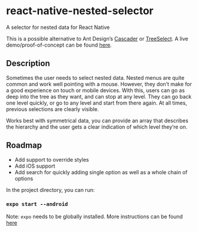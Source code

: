 # react-native-nested-selector

A selector for nested data for React Native

This is a possible alternative to Ant Design’s [Cascader](https://ant.design/components/cascader/) or [TreeSelect](https://ant.design/components/tree-select/). A live demo/proof-of-concept can be found [here](https://lakshya.dev/better-nested-selector/).

## Description

Sometimes the user needs to select nested data. Nested menus are quite common and work well pointing with a mouse. However, they don’t make for a good experience on touch or mobile devices. With this, users can go as deep into the tree as they want, and can stop at any level. They can go back one level quickly, or go to any level and start from there again. At all times, previous selections are clearly visible.

Works best with symmetrical data, you can provide an array that describes the hierarchy and the user gets a clear indication of which level they’re on.

## Roadmap

- Add support to override styles
- Add iOS support
- Add search for quickly adding single option as well as a whole chain of options

In the project directory, you can run:

### `expo start --android`

Note: `expo` needs to be globally installed. More instructions can be found [here](https://reactnative.dev/docs/environment-setup)
